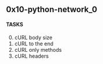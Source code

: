 ## 0x10-python-network_0


#### TASKS
0. cURL body size
1. cURL to the end
3. cURL only methods
4. cURL headers
